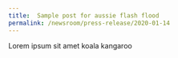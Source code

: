 ```yaml
---
title:  Sample post for aussie flash flood
permalink: /newsroom/press-release/2020-01-14
---
```


Lorem ipsum sit amet koala kangaroo

